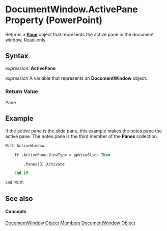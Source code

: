 
# DocumentWindow.ActivePane Property (PowerPoint)

Returns a  **[Pane](27862fd6-897d-893d-d5a8-b1e40b1b9d48.md)** object that represents the active pane in the document window. Read-only.


## Syntax

 _expression_. **ActivePane**

 _expression_ A variable that represents an **DocumentWindow** object.


### Return Value

Pane


## Example

If the active pane is the slide pane, this example makes the notes pane the active pane. The notes pane is the third member of the  **Panes** collection.


```vb
With ActiveWindow

    If .ActivePane.ViewType = ppViewSlide Then

        .Panes(3).Activate

    End If

End With
```


## See also


#### Concepts


[DocumentWindow Object Members](414ea08d-db8e-70da-0fab-7a92942d2348.md)
[DocumentWindow Object](567c5e66-8d68-a868-4072-b5358cf69546.md)
